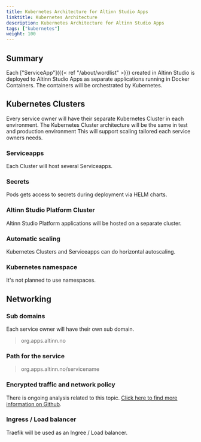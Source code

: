 ```yaml
---
title: Kubernetes Architecture for Altinn Studio Apps
linktitle: Kubernetes Architecture
description: Kubernetes Architecture for Altinn Studio Apps
tags: ["kubernetes"]
weight: 100
---
```


## Summary

Each ["ServiceApp"]({{< ref "/about/wordlist" >}}) created in Altinn Studio is deployed
to Altinn Studio Apps as separate applications running in Docker Containers. The containers will be orchestrated by Kubernetes.

## Kubernetes Clusters

Every service owner will have their separate Kubernetes Cluster in each environment.
The Kubernetes Cluster architecture will be the same in test and production environment
This will support scaling tailored each service owners needs.

### Serviceapps

Each Cluster will host several Serviceapps.

### Secrets

Pods gets access to secrets during deployment via HELM charts.

### Altinn Studio Platform Cluster

Altinn Studio Platform applications will be hosted on a separate cluster.

### Automatic scaling

Kubernetes Clusters and Serviceapps can do horizontal autoscaling.

### Kubernetes namespace

It's not planned to use namespaces.

## Networking

### Sub domains

Each service owner will have their own sub domain.

> org.apps.altinn.no

### Path for the service

> org.apps.altinn.no/servicename

### Encrypted traffic and network policy

There is ongoing analysis related to this topic. [Click here to find more information on Github](https://github.com/Altinn/altinn-studio/issues/1000).

### Ingress / Load balancer

Traefik will be used as an Ingree / Load balancer.

